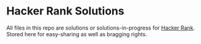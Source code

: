 # Hacker Rank Solutions

All files in this repo are solutions or solutions-in-progress for [Hacker Rank](www.hackerrank.com). Stored here for easy-sharing as well as bragging rights.
